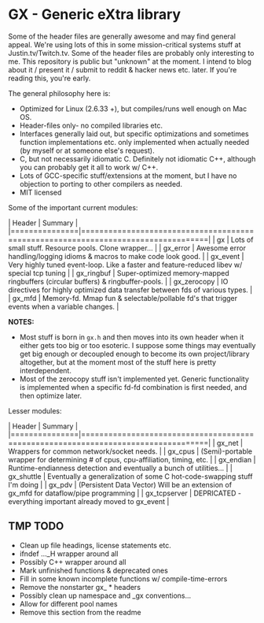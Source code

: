 GX - Generic eXtra library
===========================

Some of the header files are generally awesome and may find general appeal.
We're using lots of this in some mission-critical systems stuff at Justin.tv/Twitch.tv.
Some of the header files are probably only interesting to me.
This repository is public but "unknown" at the moment. I intend to blog about
it / present it / submit to reddit & hacker news etc. later. If you're reading
this, you're early.

The general philosophy here is:
* Optimized for Linux (2.6.33 +), but compiles/runs well enough on Mac OS.
* Header-files only- no compiled libraries etc.
* Interfaces generally laid out, but specific optimizations and sometimes
  function implementations etc. only implemented when actually needed (by
  myself or at someone else's request).
* C, but not necessarily idiomatic C. Definitely not idiomatic C++, although
  you can probably get it all to work w/ C++.
* Lots of GCC-specific stuff/extensions at the moment, but I have no objection
  to porting to other compilers as needed.
* MIT licensed

Some of the important current modules:

| Header        | Summary                                                                          |
|===============|==================================================================================|
| gx            | Lots of small stuff. Resource pools. Clone wrapper...                            |
| gx\_error     | Awesome error handling/logging idioms & macros to make code look good.           |
| gx\_event     | Very highly tuned event-loop. Like a faster and feature-reduced libev w/ special tcp tuning |
| gx\_ringbuf   | Super-optimized memory-mapped ringbuffers (circular buffers) & ringbuffer-pools. |
| gx\_zerocopy  | IO directives for highly optimized data transfer between fds of various types.   |
| gx\_mfd       | Memory-fd. Mmap fun & selectable/pollable fd's that trigger events when a variable changes. |


**NOTES:**
* Most stuff is born in `gx.h` and then moves into its own header when it either
  gets too big or too esoteric. I suppose some things may eventually get big
  enough or decoupled enough to become its own project/library altogether, but
  at the moment most of the stuff here is pretty interdependent.
* Most of the zerocopy stuff isn't implemented yet. Generic functionality is
  implemented when a specific fd-fd combination is first needed, and then
  optimize later.

Lesser modules:

| Header        | Summary                                                                          |
|===============|==================================================================================|
| gx\_net       | Wrappers for common network/socket needs.                                        |
| gx\_cpus      | (Semi)-portable wrapper for determining # of cpus, cpu-affiliation, timing, etc. |
| gx\_endian    | Runtime-endianness detection and eventually a bunch of utilities...              |
| gx\_shuttle   | Eventually a generalization of some C hot-code-swapping stuff I'm doing          |
| gx\_pdv       | (Persistent Data Vector) Will be an extension of gx\_mfd for dataflow/pipe programming |
| gx\_tcpserver | DEPRICATED - everything important already moved to gx\_event                     |


TMP TODO
---------

* Clean up file headings, license statements etc.
* ifndef ...\_H wrapper around all
* Possibly C++ wrapper around all
* Mark unfinished functions & deprecated ones
* Fill in some known incomplete functions w/ compile-time-errors
* Remove the nonstarter gx\_ * headers
* Possibly clean up namespace and \_gx conventions...
* Allow for different pool names
* Remove this section from the readme
